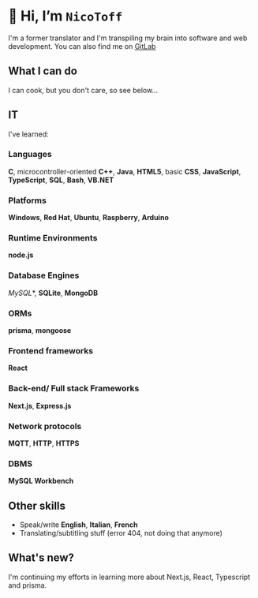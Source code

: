 # 👋 Hi, I’m `NicoToff`
I'm a former translator and I'm transpiling my brain into software and web development.
You can also find me on [GitLab](https://gitlab.com/NicolasToffolo)

## What I can do
I can cook, but you don't care, so see below...

## IT
I've learned:
### Languages
**C**, microcontroller-oriented **C++**, **Java**, **HTML5**, basic **CSS**, **JavaScript**, **TypeScript**, **SQL**, **Bash**, **VB.NET**
### Platforms
**Windows**, **Red Hat**, **Ubuntu**, **Raspberry**, **Arduino**
### Runtime Environments
**node.js**
### Database Engines
*MySQL**, **SQLite**, **MongoDB**
### ORMs
**prisma**, **mongoose**
### Frontend frameworks
**React**
### Back-end/ Full stack Frameworks
**Next.js**, **Express.js**
### Network protocols
**MQTT**, **HTTP**, **HTTPS**
### DBMS
**MySQL Workbench**
## Other skills
- Speak/write **English**, **Italian**, **French**
- Translating/subtitling stuff (error 404, not doing that anymore)

## What's new?
I'm continuing my efforts in learning more about Next.js, React, Typescript and prisma.
